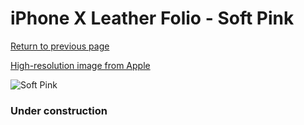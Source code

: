 # iPhone X Leather Folio - Soft Pink

[Return to previous page](/iphone_x)

[High-resolution image from Apple](https://store.storeimages.cdn-apple.com/8756/as-images.apple.com/is/MRGF2?wid=4500&hei=4500&fmt=png)

<div style="width: 384px"><img src="/everysource/MRGF2.png" alt="Soft Pink"></div>

### Under construction
